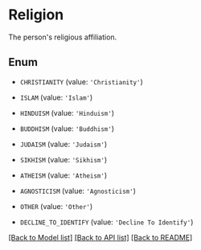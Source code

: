 # Religion

The person's religious affiliation.

## Enum

* `CHRISTIANITY` (value: `'Christianity'`)

* `ISLAM` (value: `'Islam'`)

* `HINDUISM` (value: `'Hinduism'`)

* `BUDDHISM` (value: `'Buddhism'`)

* `JUDAISM` (value: `'Judaism'`)

* `SIKHISM` (value: `'Sikhism'`)

* `ATHEISM` (value: `'Atheism'`)

* `AGNOSTICISM` (value: `'Agnosticism'`)

* `OTHER` (value: `'Other'`)

* `DECLINE_TO_IDENTIFY` (value: `'Decline To Identify'`)

[[Back to Model list]](../README.md#documentation-for-models) [[Back to API list]](../README.md#documentation-for-api-endpoints) [[Back to README]](../README.md)


